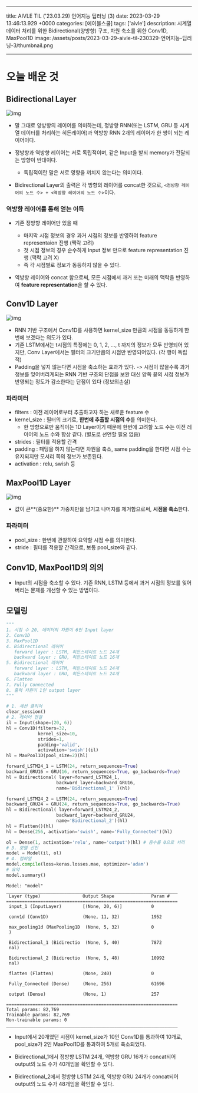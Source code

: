 

---
title: AIVLE TIL ('23.03.29) 언어지능 딥러닝 (3)
date: 2023-03-29 13:46:13.929 +0000
categories: [에이블스쿨]
tags: ['aivle']
description: 시계열 데이터 처리를 위한 Bidirectional(양방향) 구조, 차원 축소를 위한 Conv1D, MaxPool1D
image: /assets/posts/2023-03-29-aivle-til-230329-언어지능-딥러닝-3/thumbnail.png

---

# 오늘 배운 것

## Bidirectional Layer

![img](/assets/posts/2023-03-29-aivle-til-230329-언어지능-딥러닝-3/img0.png)


- 말 그대로 양방향의 레이어를 의미하는데, 정방향 RNN(또는 LSTM, GRU 등 시계열 데이터를 처리하는 히든레이어)과 역방향 RNN 2개의 레이어가 한 쌍이 되는 레이어이다.


- 정방향과 역방향 레이어는 서로 독립적이며, 같은 Input을 받되 memory가 전달되는 방향이 반대이다.
    - 독립적이란 말은 서로 영향을 끼치지 않는다는 의미이다.
- Bidirectional Layer의 출력은 각 방향의 레이어를 concat한 것으로, `<정방향 레이어의 노드 수> + <역방향 레이어의 노드 수>`이다.

### 역방향 레이어를 통해 얻는 이득

- 기존 정방향 레이어만 있을 때
    - 마지막 시점 정보의 경우 과거 시점의 정보를 반영하여 feature representaion 진행 (맥락 고려)
    - 첫 시점 정보의 경우 순수하게 Input 정보 만으로 feature representation 진행 (맥락 고려 X)
    - 즉 각 시점별로 정보가 동등하지 않을 수 있다.

- 역방향 레이어와 concat 함으로써, 모든 시점에서 과거 또는 미래의 맥락을 반영하여 **feature representation**을 할 수 있다.

## Conv1D Layer

![img](/assets/posts/2023-03-29-aivle-til-230329-언어지능-딥러닝-3/img1.png)


- RNN 기반 구조에서 Conv1D를 사용하면 kernel_size 만큼의 시점을 동등하게 한번에 보겠다는 의도가 있다.
- 기존 LSTM에서는 t시점의 특징에는 0, 1, 2, ..., t 까지의 정보가 모두 반영되어 있지만, Conv Layer에서는 필터의 크기만큼의 시점만 반영되어있다. (각 행이 독립적)
- Padding을 넣지 않는다면 시점을 축소하는 효과가 있다. -> 시점이 많을수록 과거 정보를 잊어버리게되는 RNN 기반 구조의 단점을 보완
대신 양쪽 끝의 시점 정보가 반영되는 정도가 감소한다는 단점이 있다 (정보의손실)


### 파라미터

- filters : 이전 레이어로부터 추출하고자 하는 새로운 feature 수
- kernel_size : 필터의 크기로, **한번에 추출할 시점의 수**를 의미한다.
    - 한 방향으로만 움직이는 1D Layer이기 때문에 한번에 고려할 노드 수는 이전 레이어의 노드 수와 항상 같다. (별도로 선언할 필요 없음)
- strides : 필터를 적용할 간격
- padding : 패딩을 하지 않는다면 차원을 축소, same padding을 한다면 시점 수는 유지되지만 모서리 쪽의 정보가 보존된다.
- activation : relu, swish 등

## MaxPool1D Layer

![img](/assets/posts/2023-03-29-aivle-til-230329-언어지능-딥러닝-3/img2.png)

- 값이 큰**(중요한)** 가중치만을 남기고 나머지를 제거함으로써, **시점을 축소**한다.

### 파라미터

- pool_size : 한번에 관찰하여 요약할 시점 수를 의미한다.
- stride : 필터를 적용할 간격으로, 보통 pool_size와 같다.

## Conv1D, MaxPool1D의 의의

- Input의 시점을 축소할 수 있다. 기존 RNN, LSTM 등에서 과거 시점의 정보를 잊어버리는 문제를 개선할 수 있는 방법이다.

## 모델링

```python
"""
1. 시점 수 20, 데이터의 차원이 6인 Input layer
2. Conv1D
3. MaxPool1D
4. Bidirectional 레이어
   forward layer : LSTM, 히든스테이트 노드 24개
   backward layer : GRU, 히든스테이트 노드 16개
5. Bidirectional 레이어
   forward layer : LSTM, 히든스테이트 노드 24개
   backward layer : GRU, 히든스테이트 노드 24개
6. Flatten
7. Fully Connected
8. 출력 차원이 1인 output layer
"""

# 1. 세션 클리어
clear_session()
# 2. 레이어 연결
il = Input(shape=(20, 6))
hl = Conv1D(filters=32, 
            kernel_size=10, 
            strides=1, 
            padding='valid', 
            activation='swish')(il)
hl = MaxPool1D(pool_size=2)(hl)

forward_LSTM24_1 = LSTM(24, return_sequences=True)
backward_GRU16 = GRU(16, return_sequences=True, go_backwards=True)
hl = Bidirectional( layer=forward_LSTM24_1, 
                   backward_layer=backward_GRU16, 
                   name='Bidirectional_1' )(hl)

forward_LSTM24_2 = LSTM(24, return_sequences=True)
backward_GRU24 = GRU(24, return_sequences=True, go_backwards=True)
hl = Bidirectional( layer=forward_LSTM24_2, 
                   backward_layer=backward_GRU24,
                   name='Bidirectional_2')(hl)
hl = Flatten()(hl)
hl = Dense(256, activation='swish', name='Fully_Connected')(hl)

ol = Dense(1, activation='relu', name='output')(hl) # 음수를 0으로 처리
# 3. 모델 선언
model = Model(il, ol)
# 4. 컴파일
model.compile(loss=keras.losses.mae, optimizer='adam')
# 요약
model.summary()
```

```
Model: "model"
_________________________________________________________________
 Layer (type)                Output Shape              Param #   
=================================================================
 input_1 (InputLayer)        [(None, 20, 6)]           0         
                                                                 
 conv1d (Conv1D)             (None, 11, 32)            1952      
                                                                 
 max_pooling1d (MaxPooling1D  (None, 5, 32)            0         
 )                                                               
                                                                 
 Bidirectional_1 (Bidirectio  (None, 5, 40)            7872      
 nal)                                                            
                                                                 
 Bidirectional_2 (Bidirectio  (None, 5, 48)            10992     
 nal)                                                            
                                                                 
 flatten (Flatten)           (None, 240)               0         
                                                                 
 Fully_Connected (Dense)     (None, 256)               61696     
                                                                 
 output (Dense)              (None, 1)                 257       
                                                                 
=================================================================
Total params: 82,769
Trainable params: 82,769
Non-trainable params: 0
_________________________________________________________________
```

- Input에서 20개였던 시점이 kernel_size가 10인 Conv1D를 통과하여 10개로, pool_size가 2인 MaxPool1D를 통과하여 5개로 축소되었다.

- Bidirectional_1에서 정방향 LSTM 24개, 역방향 GRU 16개가 concat되어 output의 노드 수가 40개임을 확인할 수 있다.

- Bidirectional_2에서 정방향 LSTM 24개, 역방향 GRU 24개가 concat되어 output의 노드 수가 48개임을 확인할 수 있다.

        